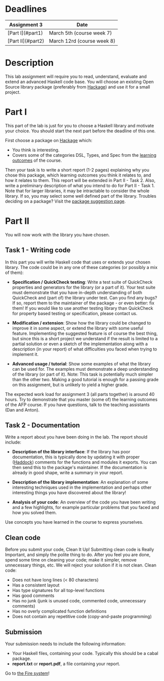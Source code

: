 Deadlines
=========

<table class="table table-bordered">
<thead>
<tr>
    <th>Assignment 3</th>
    <th>Date</th>
</tr>
</thead>

<tr>
    <td class="success" > [Part I](#part1) </td>
    <td class="alert-info" >  March 5th (course week 7) </td>
</tr>

<tr>
    <td class="success" > [Part II](#part2) </td>
    <td class="alert-info" >  March 12rd (course week 8) </td>
</tr>
</table>


Description
===========

This lab assignment will require you to read, understand, evaluate and extend an
advanced Haskell code base.  You will choose an existing Open Source library
package (preferably from
[Hackage](http://hackage.haskell.org/packages/hackage.html)) and use it for a
small project.

Part I
======

This part of the lab is just for you to choose a Haskell library and motivate
your choice. You should start the next part before the deadline of this one.

First choose a package on
[Hackage](http://hackage.haskell.org/packages/hackage.html) which:

* You think is interesting.
* Covers some of the categories DSL, Types, and Spec from the [learning outcomes](./inf.html#aim-and-context) of the course.

Then your task is to write a short report (1-2 pages) explaining why you chose
this package, which learning outcomes you think it relates to, and how it
relates to them. This report will be extended in Part II - Task 2. Also, write a
preliminary description of what you intend to do for Part II - Task 1.  Note
that for larger libraries, it may be intractable to consider the whole
library. If so, you may select some well defined part of the library.  Troubles
deciding on a package? Visit the [package suggestion
page](http://www.cse.chalmers.se/edu/year/2015/course/TDA342/packages.html).


Part II
=======

You will now work with the library you have chosen.

Task 1 - Writing code
---------------------

In this part you will write Haskell code that uses or extends your chosen
library. The code could be in any one of these categories (or possibly a mix of
them):

* **Specification / QuickCheck testing**: Write a test suite of QuickCheck
  properties and generators for the library (or a part of it). Your test suite
  must demonstrate that you have in-depth understanding of both QuickCheck and
  (part of) the library under test. Can you find any bugs? If so, report them to
  the maintainer of the package - or even better: fix them! If you would like to
  use another testing library than QuickCheck for property based testing or
  specification, please contact us.

* **Modification / extension**: Show how the library could be changed to improve
it in some aspect, or extend the library with some useful feature. Implementing
the suggested feature is of course the best thing, but since this is a short
project we understand if the result is limited to a partial solution or even a
sketch of the implementation along with a description (in your report) of what
difficulties you faced when trying to implement it.

* **Advanced usage / tutorial**: Show some examples of what the library can be
  used for. The examples must demonstrate a deep understanding of the library
  (or part of it). Note: This task is potentially much simpler than the other
  two. Making a good tutorial is enough for a passing grade on this assignment,
  but is unlikely to yield a higher grade.

The expected work load for assignment 3 (all parts together) is around 40
hours. Try to demonstrate that you master (some of) the learning outcomes of the
AFP course.  If you have questions, talk to the teaching assistants (Dan and
Anton).

Task 2 - Documentation
----------------------

Write a report about you have been doing in the lab. The report should include:

* **Description of the library interface**: If the library has poor
documentation, this is typically done by updating it with proper
([Haddock](http://www.haskell.org/haddock/)) comments for the functions and
modules it exports. You can then send this to the package's maintainer. If the
documentation is already in good shape, write a summary in your report.

* **Description of the library implementation**: An explanation of some
  interesting techniques used in the implementation and perhaps other
  interesting things you have discovered about the library!

* **Analysis of your code**: An overview of the code you have been writing and a
few highlights, for example particular problems that you faced and how you
solved them.

Use concepts you have learned in the course to express yourselves.

Clean code
----------

Before you submit your code, Clean It Up! Submitting clean code is Really
Important, and simply the polite thing to do. After you feel you are done, spend
some time on cleaning your code; make it simpler, remove unnecessary things,
etc. We will reject your solution if it is not clean. Clean code:

- Does not have long lines (< 80 characters)
- Has a consistent layout
- Has type signatures for all top-level functions
- Has good comments
- Has no junk (junk is unused code, commented code, unnecessary comments)
- Has no overly complicated function definitions
- Does not contain any repetitive code (copy-and-paste programming)

Submission
----------

Your submission needs to include the following information:

* Your Haskell files, containing your code. Typically this should be a cabal
  package.
* **report.txt** or **report.pdf**, a file containing your report.

Go to [the Fire system](https://xdat09.ce.chalmers.se/2016/lp3/afp/)!
